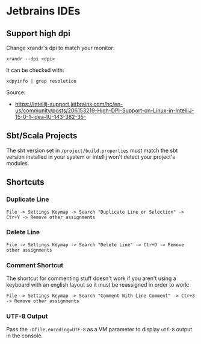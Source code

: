 # Jetbrains IDEs
## Support high dpi
Change xrandr's dpi to match your monitor:

    xrandr --dpi <dpi>

It can be checked with:

    xdpyinfo | grep resolution

Source:
- https://intellij-support.jetbrains.com/hc/en-us/community/posts/206153219-High-DPI-Support-on-Linux-in-IntelliJ-15-0-1-idea-IU-143-382-35-

## Sbt/Scala Projects
The sbt version set in `/project/build.properties` must match the sbt version installed in your system or intellij won't detect your project's modules.

## Shortcuts
### Duplicate Line

    File -> Settings Keymap -> Search "Duplicate Line or Selection" -> Ctr+Y -> Remove other assignments

### Delete Line

    File -> Settings Keymap -> Search "Delete Line" -> Ctr+D -> Remove other assignments


### Comment Shortcut
The shortcut for commenting stuff doesn't work if you aren't using a keyboard with an english layout so it must be reassigned in order to work:

    File -> Settings Keymap -> Search "Comment With Line Comment" -> Ctr+3 -> Remove other assignments


### UTF-8 Output
Pass the `-Dfile.encoding=UTF-8` as a VM parameter to display `utf-8` output in the console.